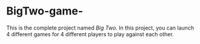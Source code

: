 # BigTwo-game-
This is the complete project named *Big Two.* In this project, you can launch 4 different games for 4 different players to play against each other.
